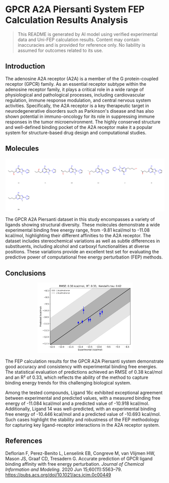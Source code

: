 # GPCR A2A Piersanti System FEP Calculation Results Analysis

> This README is generated by AI model using verified experimental data and Uni-FEP calculation results. Content may contain inaccuracies and is provided for reference only. No liability is assumed for outcomes related to its use.

## Introduction

The adenosine A2A receptor (A2A) is a member of the G protein-coupled receptor (GPCR) family. As an essential receptor subtype within the adenosine receptor family, it plays a critical role in a wide range of physiological and pathological processes, including cardiovascular regulation, immune response modulation, and central nervous system activities. Specifically, the A2A receptor is a key therapeutic target in neurodegenerative disorders such as Parkinson's disease and has also shown potential in immuno-oncology for its role in suppressing immune responses in the tumor microenvironment. The highly conserved structure and well-defined binding pocket of the A2A receptor make it a popular system for structure-based drug design and computational studies.

## Molecules

![Molecular structures of representative compounds](mol_grid.png)

The GPCR A2A Piersanti dataset in this study encompasses a variety of ligands showing structural diversity. These molecules demonstrate a wide experimental binding free energy range, from -9.81 kcal/mol to -11.08 kcal/mol, highlighting their different affinities to the A2A receptor. The dataset includes stereochemical variations as well as subtle differences in substituents, including alcohol and carboxyl functionalities at diverse positions. These variations provide an excellent test set for evaluating the predictive power of computational free energy perturbation (FEP) methods.

## Conclusions

<p align="center"><img src="result_dG.png" width="300"></p>

The FEP calculation results for the GPCR A2A Piersanti system demonstrate good accuracy and consistency with experimental binding free energies. The statistical evaluation of predictions achieved an RMSE of 0.38 kcal/mol and an R² of 0.33, which reflects the ability of the method to capture binding energy trends for this challenging biological system. 

Among the tested compounds, Ligand 16c exhibited exceptional agreement between experimental and predicted values, with a measured binding free energy of -11.084 kcal/mol and a predicted value of -10.918 kcal/mol. Additionally, Ligand 14 was well-predicted, with an experimental binding free energy of -10.446 kcal/mol and a predicted value of -10.693 kcal/mol. Such cases highlight the stability and robustness of the FEP methodology for capturing key ligand-receptor interactions in the A2A receptor system.

## References

Deflorian F, Perez-Benito L, Lenselink EB, Congreve M, van Vlijmen HW, Mason JS, Graaf CD, Tresadern G. Accurate prediction of GPCR ligand binding affinity with free energy perturbation. *Journal of Chemical Information and Modeling.* 2020 Jun 15;60(11):5563–79. https://pubs.acs.org/doi/10.1021/acs.jcim.0c00449